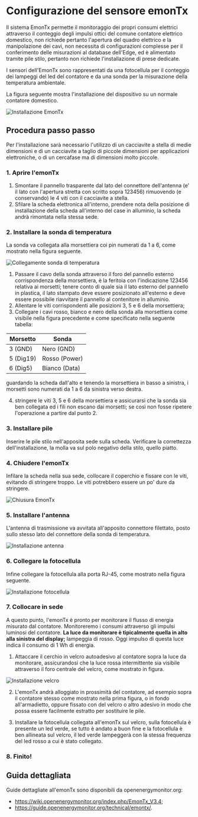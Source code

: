# Configurazione del sensore emonTx

Il sistema EmonTx permette il monitoraggio dei propri consumi elettrici attraverso il conteggio degli impulsi ottici del comune contatore elettrico domestico, non richiede pertanto l'apertura del quadro elettrico e la manipolazione dei cavi, non necessita di configurazioni complesse per il conferimento delle misurazioni al database dell'Edge, ed è alimentato tramite pile stilo, pertanto non richiede l'installazione di prese dedicate.

I sensori dell'EmonTx sono rappresentati da una fotocellula per il conteggio dei lampeggi del led del contatore e da una sonda per la misurazione della temperatura ambientale.

La figura seguente mostra l'installazione del dispositivo su un normale contatore domestico.

![Installazione EmonTx](img/emontx-installazione.jpg)

## Procedura passo passo

Per l'installazione sarà necessario l'utilizzo di un cacciavite a stella di medie dimensioni e di un cacciavite a taglio di piccole dimensioni per applicazioni elettroniche, o di un cercafase ma di dimensioni molto piccole.

### 1. Aprire l'emonTx

1. Smontare il pannello trasparente dal lato del connettore dell'antenna (e' il lato con l'apertura stretta con scritto sopra 123456) rimuovendo (e conservando) le 4 viti con il cacciavite a stella.
2. Sfilare la scheda elettronica all'interno, prendere nota della posizione di installazione della scheda all'interno del case in alluminio, la scheda andrà rimontata nella stessa sede.


### 2. Installare la sonda di temperatura

La sonda va collegata alla morsettiera coi pin numerati da 1 a 6, come mostrato nella figura seguente.

![Collegamente sonda di temperatura](img/emontx1.jpg)

1. Passare il cavo della sonda attraverso il foro del pannello esterno
   corrispondenza della morsettiera, è la feritoia con l'indicazione 123456 relativa ai morsetti; tenere conto di quale sia il lato esterno del pannello in plastica, il lato stampato deve essere posizionato all'esterno e deve essere possibile riavvitare il pannello al contenitore in alluminio.
2. Allentare le viti corrispondenti alle posizioni 3, 5 e 6 della morsettiera;
3. Collegare i cavi rosso, bianco e nero della sonda alla morsettiera come visibile nella figura precedente e come specificato nella
   seguente tabella:

Morsetto  | Sonda
--------- | ---------------
3 (GND) 	| Nero (GND)
5 (Dig19) | Rosso (Power)
6 (Dig5) 	| Bianco (Data)

guardando la scheda dall'alto e tenendo la morsettiera in basso a sinistra, i morsetti sono numerati da 1 a 6 da sinistra verso destra.

4. stringere le viti 3, 5 e 6 della morsettiera e assicurarsi che la sonda sia ben collegata ed i fili non escano dai morsetti; se così non fosse ripetere l'operazione a partire dal punto 2.

### 3. Installare pile

Inserire le pile stilo nell'apposita sede sulla scheda. Verificare la correttezza dell'installazione, la molla va sul polo negativo della stilo, quello piatto.

### 4. Chiudere l'emonTx

Infilare la scheda nella sua sede, collocare il coperchio e fissare con le viti, evitando di stringere troppo. Le viti potrebbero essere un po' dure da stringere.

![Chiusura EmonTx](img/emontx2.jpg)


### 5. Installare l'antenna

L'antenna di trasmissione va avvitata all'apposito connettore filettato, posto sullo stesso lato del connettore della sonda di temperatura.

![Installazione antenna](img/emontx3.jpg)


### 6. Collegare la fotocellula

Infine collegare la fotocellula alla porta RJ-45, come mostrato nella figura seguente.

![Installazione fotocellula](img/emontx4.jpg)


### 7. Collocare in sede

A questo punto, l'emonTx è pronto per monitorare il flusso di energia misurato dal contatore.  Monitoreremo i consumi attraverso gli impulsi luminosi del contatore.
**La luce da monitorare è tipicalmente quella in alto alla sinistra del display;** lampeggia di rosso.  Oggi impulso di questa luce indica il consumo di 1 Wh di
energia.

1. Attaccare il cerchio in velcro autoadesivo al contatore sopra la luce da monitorare, assicurandosi che la luce rossa intermittente sia visibile attraverso il foro centrale del velcro, come mostrato in figura.

![Installazione velcro](img/emontx5.jpg)

2. L'emonTx andrà alloggiato in prossimità del contatore, ad esempio sopra il contatore stesso come mostrato nella prima figura, o in fondo all'armadietto, oppure fissato con del velcro o altro adesivo in modo che possa essere facilmente estratto per sostituire le pile.

3. Installare la fotocellula collegata all'emonTx sul velcro, sulla fotocellula è presente un led verde, se tutto è andato a buon fine e la fotocellula è ben allineata sul velcro, il led verde lampeggerà con la stessa frequenza del led rosso a cui è stato collegato.

### 8. Finito!


## Guida dettagliata

Guide dettagliate all'emonTx sono disponibili da openenergymonitor.org:
* <https://wiki.openenergymonitor.org/index.php/EmonTx_V3.4>;
* <https://guide.openenergymonitor.org/technical/emontx/>.

